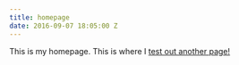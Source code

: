 ```yaml
---
title: homepage
date: 2016-09-07 18:05:00 Z
---
```


This is my homepage.
This is where I [test out another page! ](/testing-this-out/)